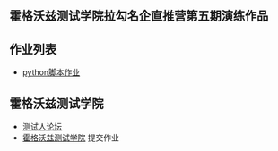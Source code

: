 ## 霍格沃兹测试学院拉勾名企直推营第五期演练作品

## 作业列表
- [python脚本作业](/test_python/src/demo.py)

## 霍格沃兹测试学院
- [测试人论坛](https://ceshiren.com)
- [霍格沃兹测试学院](https://testing-studio.com)
提交作业